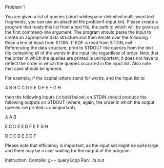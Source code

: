  
Problem 1
 
You are given a list of queries (short whitespace-delimited multi-word text fragments, you can use an attached file problem1-input.txt). Please create a program that reads this list from a text file, the path to which will be given as the first command-line argument. The program should parse the input to create an appropriate data structure and then iterate over the following:
·         Read a line of input from STDIN. If EOF is read from STDIN, exit.
·         Referencing the data structure, print to STDOUT the queries from the text file containing all of the words in the input line regardless of order. Note that the order in which the queries are printed is unimportant; it does not have to reflect the order in which the queries occurred in the input list. Also note that case should be ignored.
 
For example, if the capital letters stand for words, and the input list is:
 
A B
B C
C D E
E D F
E F G H
 
then the following inputs (in bold below) on STDIN should produce the following outputs on STDOUT (where, again, the order in which the output queries are printed is unimportant).
 
A
A B
 
E
C D E
E D F
E F G H
 
D E
C D E
E D F
 
Please note that efficiency is important, as the input set might be quite large and there may be a user waiting for the output of the program.

Instruction: 
Compile:  g++ query1.cpp
Run:   ./a.out <file name>     
<Enter your Query>  
